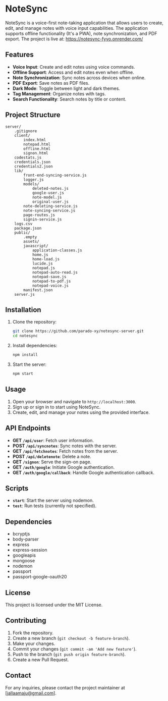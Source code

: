 # NoteSync

NoteSync is a voice-first note-taking application that allows users to create, edit, and manage notes with voice input capabilities. The application supports offline functionality (It's a PWA), note synchronization, and PDF export.
The project is live at: https://notesync-fyvo.onrender.com/

## Features

- **Voice Input**: Create and edit notes using voice commands.
- **Offline Support**: Access and edit notes even when offline.
- **Note Synchronization**: Sync notes across devices when online.
- **PDF Export**: Save notes as PDF files.
- **Dark Mode**: Toggle between light and dark themes.
- **Tag Management**: Organize notes with tags.
- **Search Functionality**: Search notes by title or content.

## Project Structure

```
server/
    .gitignore
    client/
        index.html
        notepad.html
        offline.html
        signon.html
    codestats.js
    credentials.json
    credentials2.json
    lib/
        front-end-syncing-service.js
        logger.js
        models/
            deleted-notes.js
            google-user.js
            note-model.js
            original-user.js
        note-deleting-service.js
        note-syncing-service.js
        page-routes.js
        signin-service.js
    logs.csv
    package.json
    public/
        .empty
        assets/
        javascript/
            application-classes.js
            home.js
            home-load.js
            lucide.js
            notepad.js
            notepad-auto-read.js
            notepad-save.js
            notepad-to-pdf.js
            notepad-voice.js
        manifest.json
    server.js
```

## Installation

1. Clone the repository:
    ```sh
    git clone https://github.com/parado-xy/notesync-server.git
    cd notesync
    ```

2. Install dependencies:
    ```sh
    npm install
    ```

3. Start the server:
    ```sh
    npm start
    ```

## Usage

1. Open your browser and navigate to `http://localhost:3000`.
2. Sign up or sign in to start using NoteSync.
3. Create, edit, and manage your notes using the provided interface.

## API Endpoints

- **GET `/api/user`**: Fetch user information.
- **POST `/api/syncnotes`**: Sync notes with the server.
- **GET `/api/fetchnotes`**: Fetch notes from the server.
- **POST `/api/deletenote`**: Delete a note.
- **GET `/signon`**: Serve the sign-on page.
- **GET `/auth/google`**: Initiate Google authentication.
- **GET `/auth/google/callback`**: Handle Google authentication callback.

## Scripts

- **`start`**: Start the server using nodemon.
- **`test`**: Run tests (currently not specified).

## Dependencies

- bcryptjs
- body-parser
- express
- express-session
- googleapis
- mongoose
- nodemon
- passport
- passport-google-oauth20

## License

This project is licensed under the MIT License.

## Contributing

1. Fork the repository.
2. Create a new branch (`git checkout -b feature-branch`).
3. Make your changes.
4. Commit your changes (`git commit -am 'Add new feature'`).
5. Push to the branch (`git push origin feature-branch`).
6. Create a new Pull Request.

## Contact

For any inquiries, please contact the project maintainer at [jallaamaju@gmail.com].

